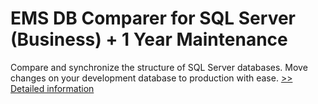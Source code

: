 # EMS DB Comparer for SQL Server (Business) + 1 Year Maintenance
Compare and synchronize the structure of SQL Server databases. Move changes on your development database to production with ease.
[>> Detailed information](https://secure.shareit.com/shareit/product.html?productid=300067998&affiliateid=200057808)